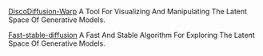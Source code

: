 
[DiscoDiffusion-Warp](https://github.com/Sxela/DiscoDiffusion-Warp)
A Tool For Visualizing And Manipulating The Latent Space Of Generative Models.

[Fast-stable-diffusion](https://github.com/TheLastBen/fast-stable-diffusion)
A Fast And Stable Algorithm For Exploring The Latent Space Of Generative Models.

